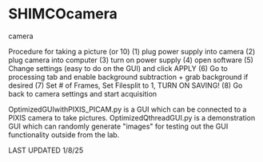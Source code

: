 # SHIMCOcamera
camera

Procedure for taking a picture (or 10)
(1) plug power supply into camera
(2) plug camera into computer
(3) turn on power supply
(4) open software
(5) Change settings (easy to do on the GUI) and click APPLY
(6) Go to processing tab and enable background subtraction + grab background if desired 
(7) Set # of Frames, Set Filesplit to 1, TURN ON SAVING! 
(8) Go back to camera settings and start acquisition

OptimizedGUIwithPIXIS_PICAM.py is a GUI which can be connected to a PIXIS camera to take pictures. OptimizedQthreadGUI.py is a demonstration GUI which can randomly generate "images" for testing out the GUI functionality outside from the lab.

LAST UPDATED 1/8/25
